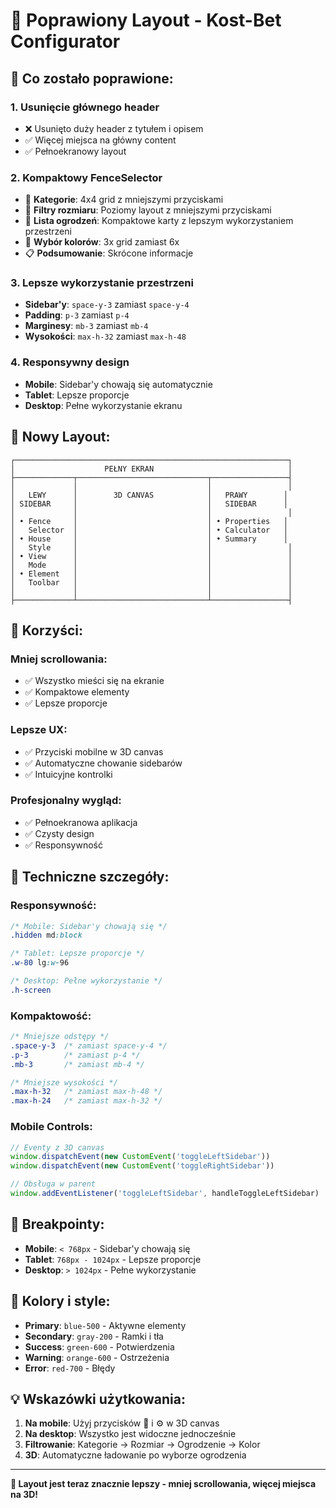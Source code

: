 # 🎨 Poprawiony Layout - Kost-Bet Configurator

## **🚀 Co zostało poprawione:**

### **1. Usunięcie głównego header**
- ❌ Usunięto duży header z tytułem i opisem
- ✅ Więcej miejsca na główny content
- ✅ Pełnoekranowy layout

### **2. Kompaktowy FenceSelector**
- 📱 **Kategorie**: 4x4 grid z mniejszymi przyciskami
- 📏 **Filtry rozmiaru**: Poziomy layout z mniejszymi przyciskami
- 🎯 **Lista ogrodzeń**: Kompaktowe karty z lepszym wykorzystaniem przestrzeni
- 🎨 **Wybór kolorów**: 3x grid zamiast 6x
- 📋 **Podsumowanie**: Skrócone informacje

### **3. Lepsze wykorzystanie przestrzeni**
- **Sidebar'y**: `space-y-3` zamiast `space-y-4`
- **Padding**: `p-3` zamiast `p-4`
- **Marginesy**: `mb-3` zamiast `mb-4`
- **Wysokości**: `max-h-32` zamiast `max-h-48`

### **4. Responsywny design**
- **Mobile**: Sidebar'y chowają się automatycznie
- **Tablet**: Lepsze proporcje
- **Desktop**: Pełne wykorzystanie ekranu

## **📱 Nowy Layout:**

```
┌─────────────────────────────────────────────────────────────┐
│                    PEŁNY EKRAN                              │
├─────────────┬─────────────────────────────┬─────────────────┤
│             │                             │                 │
│   LEWY      │        3D CANVAS            │   PRAWY        │
│ SIDEBAR     │                             │   SIDEBAR      │
│             │                             │                 │
│ • Fence     │                             │ • Properties   │
│   Selector  │                             │ • Calculator   │
│ • House     │                             │ • Summary      │
│   Style     │                             │                 │
│ • View      │                             │                 │
│   Mode      │                             │                 │
│ • Element   │                             │                 │
│   Toolbar   │                             │                 │
│             │                             │                 │
├─────────────┴─────────────────────────────┴─────────────────┤
```

## **🎯 Korzyści:**

### **Mniej scrollowania:**
- ✅ Wszystko mieści się na ekranie
- ✅ Kompaktowe elementy
- ✅ Lepsze proporcje

### **Lepsze UX:**
- ✅ Przyciski mobilne w 3D canvas
- ✅ Automatyczne chowanie sidebarów
- ✅ Intuicyjne kontrolki

### **Profesjonalny wygląd:**
- ✅ Pełnoekranowa aplikacja
- ✅ Czysty design
- ✅ Responsywność

## **🔧 Techniczne szczegóły:**

### **Responsywność:**
```css
/* Mobile: Sidebar'y chowają się */
.hidden md:block

/* Tablet: Lepsze proporcje */
.w-80 lg:w-96

/* Desktop: Pełne wykorzystanie */
.h-screen
```

### **Kompaktowość:**
```css
/* Mniejsze odstępy */
.space-y-3  /* zamiast space-y-4 */
.p-3        /* zamiast p-4 */
.mb-3       /* zamiast mb-4 */

/* Mniejsze wysokości */
.max-h-32   /* zamiast max-h-48 */
.max-h-24   /* zamiast max-h-32 */
```

### **Mobile Controls:**
```typescript
// Eventy z 3D canvas
window.dispatchEvent(new CustomEvent('toggleLeftSidebar'))
window.dispatchEvent(new CustomEvent('toggleRightSidebar'))

// Obsługa w parent
window.addEventListener('toggleLeftSidebar', handleToggleLeftSidebar)
```

## **📱 Breakpointy:**

- **Mobile**: `< 768px` - Sidebar'y chowają się
- **Tablet**: `768px - 1024px` - Lepsze proporcje
- **Desktop**: `> 1024px` - Pełne wykorzystanie

## **🎨 Kolory i style:**

- **Primary**: `blue-500` - Aktywne elementy
- **Secondary**: `gray-200` - Ramki i tła
- **Success**: `green-600` - Potwierdzenia
- **Warning**: `orange-600` - Ostrzeżenia
- **Error**: `red-700` - Błędy

## **💡 Wskazówki użytkowania:**

1. **Na mobile**: Użyj przycisków 📱 i ⚙️ w 3D canvas
2. **Na desktop**: Wszystko jest widoczne jednocześnie
3. **Filtrowanie**: Kategorie → Rozmiar → Ogrodzenie → Kolor
4. **3D**: Automatyczne ładowanie po wyborze ogrodzenia

---

**🎉 Layout jest teraz znacznie lepszy - mniej scrollowania, więcej miejsca na 3D!**



















